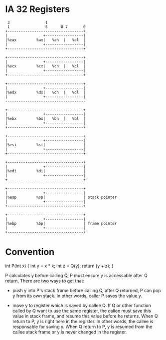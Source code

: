 # IA 32 Registers

     3                1
     1                5      8 7       0
    +----------------------------------+
    |                +-----------------|
    |%eax         %ax|   %ah  |   %al  |
    |                +-----------------|
    +----------------------------------+

    +----------------------------------+
    |                +-----------------|
    |%ecx         %cx|   %ch  |   %cl  |
    |                +-----------------|
    +----------------------------------+

    +----------------------------------+
    |                +-----------------|
    |%edx         %dx|   %dh  |   %dl  |
    |                +-----------------|
    ------------------------------------

    +----------------------------------+
    |                +-----------------|
    |%ebx         %bx|   %bh  |   %bl  |
    |                +-----------------|
    +----------------------------------+

    +----------------------------------+
    |                +-----------------|
    |%esi         %si|                 |
    |                +-----------------|
    +----------------------------------+

    +----------------------------------+
    |                +-----------------|
    |%edi         %di|                 |
    |                +-----------------|
    +----------------------------------+

    +----------------------------------+
    |                +-----------------|
    |%esp         %sp|                 | stack pointer
    |                +-----------------|
    +----------------------------------+

    +----------------------------------+
    |                +-----------------|
    |%ebp         %bp|                 | frame pointer
    |                +-----------------|
    +----------------------------------+

# Convention

int P(int x)
{
  int y = x * x;
  int z = Q(y);
  return (y + z);
}

P calculates y before calling Q, P must ensure y is accessable after Q return,
There are two ways to get that:

- push y into P's stack frame before calling Q, after Q returned, P can pop y
  from its own stack. In other words, caller P saves the value y.

- move y to register which is saved by callee Q. If Q or other function called
  by Q want to use the same register, the callee must save this value in stack
  frame, and resume this value before he returns. When Q return to P, y is right
  here in the register. In other words, the callee is responsable for saving y.
  When Q return to P, y is resumed from the callee stack frame or y is never
  changed in the register.
